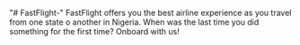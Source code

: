 "# FastFlight-" 
FastFlight offers you the best airline experience as you travel from one state o another in Nigeria. When was the last time you did something for the first time? Onboard with us!